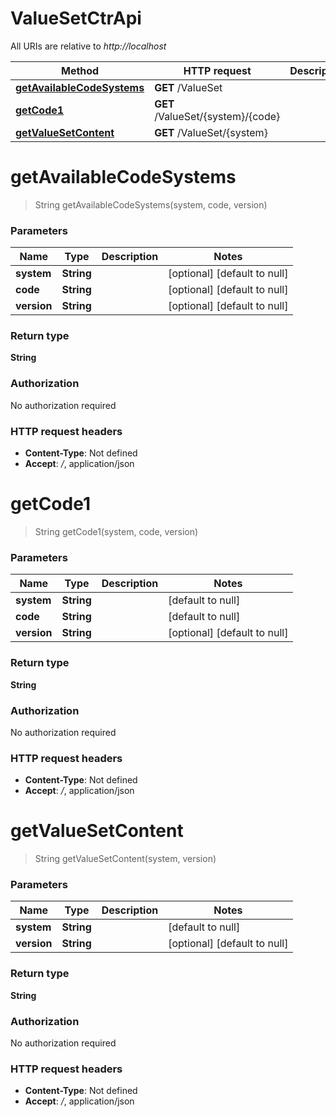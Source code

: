 # ValueSetCtrApi

All URIs are relative to *http://localhost*

| Method | HTTP request | Description |
|------------- | ------------- | -------------|
| [**getAvailableCodeSystems**](ValueSetCtrApi.md#getAvailableCodeSystems) | **GET** /ValueSet |  |
| [**getCode1**](ValueSetCtrApi.md#getCode1) | **GET** /ValueSet/{system}/{code} |  |
| [**getValueSetContent**](ValueSetCtrApi.md#getValueSetContent) | **GET** /ValueSet/{system} |  |


<a name="getAvailableCodeSystems"></a>
# **getAvailableCodeSystems**
> String getAvailableCodeSystems(system, code, version)



### Parameters

|Name | Type | Description  | Notes |
|------------- | ------------- | ------------- | -------------|
| **system** | **String**|  | [optional] [default to null] |
| **code** | **String**|  | [optional] [default to null] |
| **version** | **String**|  | [optional] [default to null] |

### Return type

**String**

### Authorization

No authorization required

### HTTP request headers

- **Content-Type**: Not defined
- **Accept**: */*, application/json

<a name="getCode1"></a>
# **getCode1**
> String getCode1(system, code, version)



### Parameters

|Name | Type | Description  | Notes |
|------------- | ------------- | ------------- | -------------|
| **system** | **String**|  | [default to null] |
| **code** | **String**|  | [default to null] |
| **version** | **String**|  | [optional] [default to null] |

### Return type

**String**

### Authorization

No authorization required

### HTTP request headers

- **Content-Type**: Not defined
- **Accept**: */*, application/json

<a name="getValueSetContent"></a>
# **getValueSetContent**
> String getValueSetContent(system, version)



### Parameters

|Name | Type | Description  | Notes |
|------------- | ------------- | ------------- | -------------|
| **system** | **String**|  | [default to null] |
| **version** | **String**|  | [optional] [default to null] |

### Return type

**String**

### Authorization

No authorization required

### HTTP request headers

- **Content-Type**: Not defined
- **Accept**: */*, application/json

